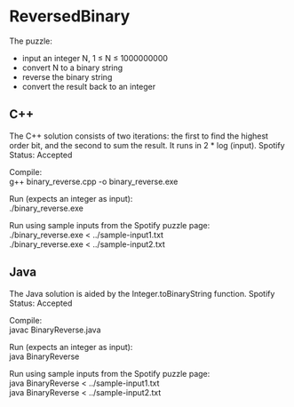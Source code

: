 ReversedBinary
==============

The puzzle:
* input an integer N, 1 ≤ N ≤ 1000000000
* convert N to a binary string
* reverse the binary string
* convert the result back to an integer


C++
---

The C++ solution consists of two iterations:  the first to find the highest order bit, and the second to sum the result.  It runs in 2 * log (input).  Spotify Status: Accepted

Compile:  
g++ binary_reverse.cpp -o binary_reverse.exe

Run (expects an integer as input):  
./binary_reverse.exe

Run using sample inputs from the Spotify puzzle page:  
./binary_reverse.exe < ../sample-input1.txt  
./binary_reverse.exe < ../sample-input2.txt


Java
----

The Java solution is aided by the Integer.toBinaryString function.  Spotify Status: Accepted

Compile:  
javac BinaryReverse.java

Run (expects an integer as input):  
java BinaryReverse

Run using sample inputs from the Spotify puzzle page:  
java BinaryReverse < ../sample-input1.txt  
java BinaryReverse < ../sample-input2.txt


